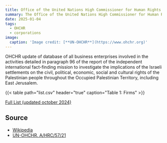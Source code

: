 ```yaml
---
title: Office of the United Nations High Commissioner for Human Rights
summary: The Office of the United Nations High Commissioner for Human Rights[a] (OHCHR) is a department of the United Nations Secretariat that works to promote and protect human rights that are guaranteed under international law and stipulated in the Universal Declaration of Human Rights of 1948. 
date: 2025-01-04
tags:
  - OHCHR
  - corporations
image:
  caption: 'Image credit: [**UN-OHCHR**](https://www.ohchr.org)'
---
```



OHCHR update of database of all business enterprises involved in the activities detailed in
paragraph 96 of the report of the independent international fact-finding mission to investigate the implications of the Israeli
settlements on the civil, political, economic, social and cultural rights of the Palestinian people throughout the Occupied
Palestinian Territory, including East Jerusalem.


{{< table path="list.csv" header="true" caption="Table 1: Firms" >}}

[Full List (updated october 2024)](https://documents.un.org/doc/undoc/gen/g24/128/97/pdf/g2412897.pdf)




## Source

- [Wikipedia](https://en.wikipedia.org/wiki/Office_of_the_United_Nations_High_Commissioner_for_Human_Rights)
- [UN-OHCHR. A/HRC/57/21](https://www.ohchr.org/sites/default/files/documents/hrbodies/hrcouncil/sessions-regular/session31/database-hrc3136/23-06-30-Update-israeli-settlement-opt-database-hrc3136.pdf)



